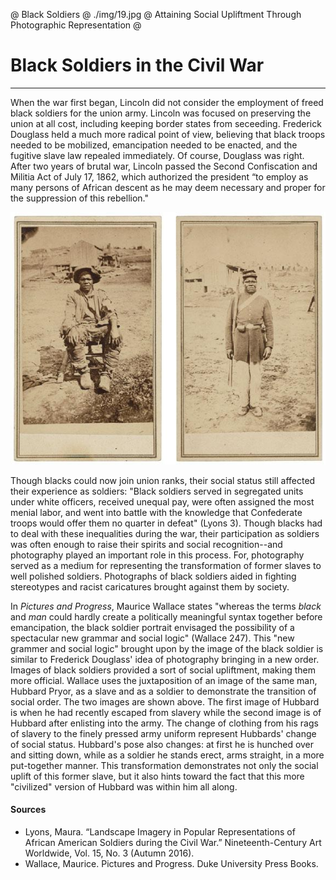 @ Black Soldiers
@ ./img/19.jpg
@ Attaining Social Upliftment Through Photographic Representation
@

# Black Soldiers in the Civil War

***

When the war first began, Lincoln did not consider the employment of freed black soldiers for the union army. Lincoln was focused on preserving the union at all cost, including keeping border states from seceeding. Frederick Douglass held a much more radical point of view, believing that black troops needed to be mobilized, emancipation needed to be enacted, and the fugitive slave law repealed immediately. Of course, Douglass was right. After two years of brutal war, Lincoln passed the Second Confiscation and Militia Act of July 17, 1862, which authorized the president “to employ as many persons of African descent as he may deem necessary and proper for the suppression of this rebellion."

<img src="./img/18.jpg" class="ui large right floated image transition visible"></img>

Though blacks could now join union ranks, their social status still affected their experience as soldiers: "Black soldiers served in segregated units under white officers, received unequal pay, were often assigned the most menial labor, and went into battle with the knowledge that Confederate troops would offer them no quarter in defeat" (Lyons 3). Though blacks had to deal with these inequalities during the war, their participation as soldiers was often enough to raise their spirits and social recognition--and photography played an important role in this process. For, photography served as a medium for representing the transformation of former slaves to well polished soldiers. Photographs of black soldiers aided in fighting stereotypes and racist caricatures brought against them by society.

In *Pictures and Progress*, Maurice Wallace states "whereas the terms *black* and *man* could hardly create a politically meaningful syntax together before emancipation, the black soldier portrait envisaged the possibility of a spectacular new grammar and social logic" (Wallace 247). This "new grammer and social logic" brought upon by the image of the black soldier is similar to Frederick Douglass' idea of photography bringing in a new order. Images of black soldiers provided a sort of social upliftment, making them more official. Wallace uses the juxtaposition of an image of the same man, Hubbard Pryor, as a slave and as a soldier to demonstrate the transition of social order. The two images are shown above. The first image of Hubbard is when he had recently escaped from slavery while the second image is of Hubbard after enlisting into the army. The change of clothing from his rags of slavery to the finely pressed army uniform represent Hubbards' change of social status. Hubbard's pose also changes: at first he is hunched over and sitting down, while as a soldier he stands erect, arms straight, in a more put-together manner. This transformation demonstrates not only the social uplift of this former slave, but it also hints toward the fact that this more "civilized" version of Hubbard was within him all along.

#### Sources
- Lyons, Maura. “Landscape Imagery in Popular Representations of African American Soldiers during the Civil War.” Nineteenth-Century Art Worldwide, Vol. 15, No. 3 (Autumn 2016).
- Wallace, Maurice. Pictures and Progress. Duke University Press Books.

